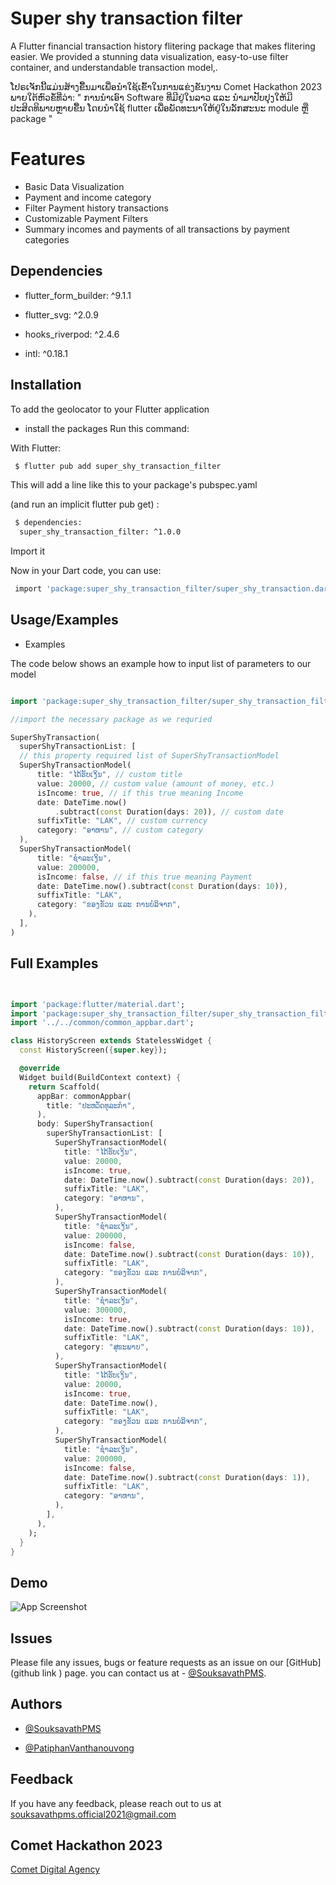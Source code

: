 
# Super shy transaction filter
A Flutter financial transaction history flitering package that makes flitering easier. 
We provided a stunning data visualization, easy-to-use filter container, and understandable transaction model,. 

ໂປຣເຈັກນີ້ແມ່ນສ້າງຂື້ນມາເພື່ອນຳໃຊ້ເຂົ້າໃນການແຂ່ງຂັນງານ Comet Hackathon 2023 ພາຍໃຕ້ຫົວຂໍ້ທີ່ວ່າ: " ການນຳເອົາ Software ທີ່ມີຢູ່ໃນລາວ ແລະ ນຳມາປັບປຸງໃຫ້ມີປະສິດທິພາບຫຼາຍຂື້ນ ໂດຍນຳໃຊ້ flutter ເພື່ອພັດທະນາໃຫ້ຢູ່ໃນລັກສະນະ module ຫຼື package "


# Features
* Basic Data Visualization 
* Payment and income category
* Filter Payment history transactions 
*  Customizable Payment Filters 
* Summary incomes and payments of all transactions by payment categories


## Dependencies

* flutter_form_builder: ^9.1.1

 *  flutter_svg: ^2.0.9

*   hooks_riverpod: ^2.4.6

* intl: ^0.18.1

## Installation
To add the geolocator to your Flutter application

* install the packages 
Run this command:

With Flutter:

```bash
 $ flutter pub add super_shy_transaction_filter

```

This will add a line like this to your package's pubspec.yaml

 (and run an implicit flutter pub get) :

```bash
 $ dependencies:
  super_shy_transaction_filter: ^1.0.0

```

Import it

Now in your Dart code, 
you can use:
```bash
 import 'package:super_shy_transaction_filter/super_shy_transaction.dart_filter';

```


 
## Usage/Examples


* Examples



The code below shows an example how to input list of parameters to our model

```dart

import 'package:super_shy_transaction_filter/super_shy_transaction_filter.dart';

//import the necessary package as we requried

SuperShyTransaction(
  superShyTransactionList: [
  // this property required list of SuperShyTransactionModel
  SuperShyTransactionModel(
      title: "ໄດ້ຮັບເງິນ", // custom title
      value: 20000, // custom value (amount of money, etc.)
      isIncome: true, // if this true meaning Income
      date: DateTime.now()
          .subtract(const Duration(days: 20)), // custom date
      suffixTitle: "LAK", // custom currency
      category: "ອາຫານ", // custom category
  ),
  SuperShyTransactionModel(
      title: "ຊຳລະເງິນ",
      value: 200000,
      isIncome: false, // if this true meaning Payment
      date: DateTime.now().subtract(const Duration(days: 10)),
      suffixTitle: "LAK",
      category: "ຂອງຂັວນ ແລະ ການບໍລິຈາກ",
    ),
  ],
)

```






    


## Full Examples

``` dart


import 'package:flutter/material.dart';
import 'package:super_shy_transaction_filter/super_shy_transaction_filter.dart';
import '../../common/common_appbar.dart';

class HistoryScreen extends StatelessWidget {
  const HistoryScreen({super.key});

  @override
  Widget build(BuildContext context) {
    return Scaffold(
      appBar: commonAppbar(
        title: "ປະຫວັດທຸລະກຳ",
      ),
      body: SuperShyTransaction(
        superShyTransactionList: [
          SuperShyTransactionModel(
            title: "ໄດ້ຮັບເງິນ",
            value: 20000,
            isIncome: true,
            date: DateTime.now().subtract(const Duration(days: 20)),
            suffixTitle: "LAK",
            category: "ອາຫານ",
          ),
          SuperShyTransactionModel(
            title: "ຊຳລະເງິນ",
            value: 200000,
            isIncome: false,
            date: DateTime.now().subtract(const Duration(days: 10)),
            suffixTitle: "LAK",
            category: "ຂອງຂັວນ ແລະ ການບໍລິຈາກ",
          ),
          SuperShyTransactionModel(
            title: "ຊຳລະເງິນ",
            value: 300000,
            isIncome: true,
            date: DateTime.now().subtract(const Duration(days: 10)),
            suffixTitle: "LAK",
            category: "ສຸຂະພາບ",
          ),
          SuperShyTransactionModel(
            title: "ໄດ້ຮັບເງິນ",
            value: 20000,
            isIncome: true,
            date: DateTime.now(),
            suffixTitle: "LAK",
            category: "ຂອງຂັວນ ແລະ ການບໍລິຈາກ",
          ),
          SuperShyTransactionModel(
            title: "ຊຳລະເງິນ",
            value: 200000,
            isIncome: false,
            date: DateTime.now().subtract(const Duration(days: 1)),
            suffixTitle: "LAK",
            category: "ອາຫານ",
          ),
        ],
      ),
    );
  }
}


```
## Demo
![App Screenshot](https://i.imgur.com/HpQB29H.png)

## Issues

Please file any issues, bugs or feature requests as an issue on our [GitHub](github link ) page. you can contact us at - [@SouksavathPMS](https://github.com/SouksavathPMS). 

## Authors

- [@SouksavathPMS](https://github.com/SouksavathPMS)

- [@PatiphanVanthanouvong](https://github.com/PatiphanVanthanouvong)

## Feedback
If you have any feedback, please reach out to us at souksavathpms.official2021@gmail.com

## Comet Hackathon 2023 

[Comet Digital Agency ](https://www.facebook.com/CometDigitalAgency)
